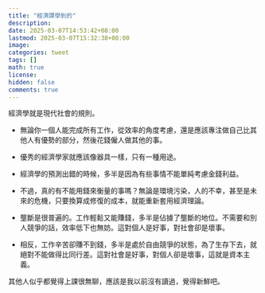 ```yaml
---
title: "經濟課學到的"
description: 
date: 2025-03-07T14:53:42+08:00
lastmod: 2025-03-07T15:32:38+08:00
image: 
categories: tweet
tags: []
math: true
license: 
hidden: false
comments: true
---
```


經濟學就是現代社會的規則。

- 無論你一個人能完成所有工作，從效率的角度考慮，還是應該專注做自己比其他人有優勢的部分，然後花錢僱人做其他的事。

- 優秀的經濟學家就應該像器具一樣，只有一種用途。

-  經濟學的預測出錯的時候，多半是因為有些事情不能單純考慮金錢利益。

-  不過，真的有不能用錢來衡量的事嗎？無論是環境污染，人的不幸，甚至是未來的危機，只要換算成修復的成本，就能重新套用經濟理論。

- 壟斷是很普遍的。工作輕鬆又能賺錢，多半是佔據了壟斷的地位。不需要和別人競爭的話，效率低下也無妨。這對個人是好事，對社會卻是壞事。

- 相反，工作辛苦卻賺不到錢，多半是處於自由競爭的狀態，為了生存下去，就絕對不能做得比同行差。這對社會是好事，對個人卻是壞事，這就是資本主義。

其他人似乎都覺得上課很無聊，應該是我以前沒有讀過，覺得新鮮吧。

